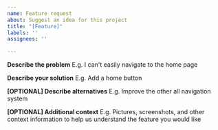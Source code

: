 ```yaml
---
name: Feature request
about: Suggest an idea for this project
title: "[Feature]"
labels: ''
assignees: ''

---
```


**Describe the problem**
E.g. I can't easily navigate to the home page

**Describe your solution**
E.g. Add a home button

**[OPTIONAL] Describe alternatives**
E.g. Improve the other all navigation system

**[OPTIONAL] Additional context**
E.g. Pictures, screenshots, and other context information to help us understand the feature you would like
